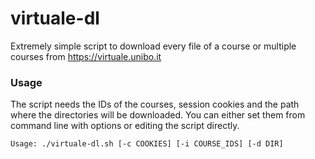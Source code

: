 # virtuale-dl

Extremely simple script to download every file of a course or multiple courses from https://virtuale.unibo.it

### Usage

The script needs the IDs of the courses, session cookies and the path where the
directories will be downloaded. You can either set them from command line with
options or editing the script directly.

```
Usage: ./virtuale-dl.sh [-c COOKIES] [-i COURSE_IDS] [-d DIR]
```
